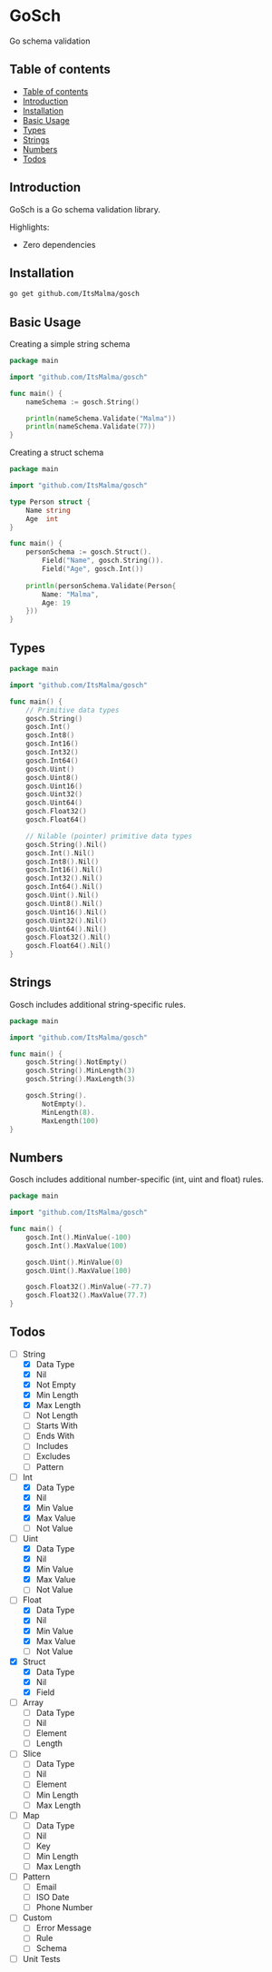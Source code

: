 <h1>GoSch</h1>
<p>Go schema validation</p>

## Table of contents

- [Table of contents](#table-of-contents)
- [Introduction](#introduction)
- [Installation](#installation)
- [Basic Usage](#basic-usage)
- [Types](#types)
- [Strings](#strings)
- [Numbers](#numbers)
- [Todos](#todos)

## Introduction

GoSch is a Go schema validation library.

Highlights:

- Zero dependencies

## Installation

```sh
go get github.com/ItsMalma/gosch
```

## Basic Usage

Creating a simple string schema

```go
package main

import "github.com/ItsMalma/gosch"

func main() {
    nameSchema := gosch.String()

    println(nameSchema.Validate("Malma"))
    println(nameSchema.Validate(77))
}
```

Creating a struct schema

```go
package main

import "github.com/ItsMalma/gosch"

type Person struct {
    Name string
    Age  int
}

func main() {
    personSchema := gosch.Struct().
        Field("Name", gosch.String()).
        Field("Age", gosch.Int())
    
    println(personSchema.Validate(Person{
        Name: "Malma",
        Age: 19
    }))
}
```

## Types

```go
package main

import "github.com/ItsMalma/gosch"

func main() {
    // Primitive data types
    gosch.String()
    gosch.Int()
    gosch.Int8()
    gosch.Int16()
    gosch.Int32()
    gosch.Int64()
    gosch.Uint()
    gosch.Uint8()
    gosch.Uint16()
    gosch.Uint32()
    gosch.Uint64()
    gosch.Float32()
    gosch.Float64()

    // Nilable (pointer) primitive data types
    gosch.String().Nil()
    gosch.Int().Nil()
    gosch.Int8().Nil()
    gosch.Int16().Nil()
    gosch.Int32().Nil()
    gosch.Int64().Nil()
    gosch.Uint().Nil()
    gosch.Uint8().Nil()
    gosch.Uint16().Nil()
    gosch.Uint32().Nil()
    gosch.Uint64().Nil()
    gosch.Float32().Nil()
    gosch.Float64().Nil()
}
```

## Strings

Gosch includes additional string-specific rules.

```go
package main

import "github.com/ItsMalma/gosch"

func main() {
    gosch.String().NotEmpty()
    gosch.String().MinLength(3)
    gosch.String().MaxLength(3)

    gosch.String().
        NotEmpty().
        MinLength(8).
        MaxLength(100)
}
```

## Numbers

Gosch includes additional number-specific (int, uint and float) rules.

```go
package main

import "github.com/ItsMalma/gosch"

func main() {
    gosch.Int().MinValue(-100)
    gosch.Int().MaxValue(100)

    gosch.Uint().MinValue(0)
    gosch.Uint().MaxValue(100)

    gosch.Float32().MinValue(-77.7)
    gosch.Float32().MaxValue(77.7)
}
```

## Todos

- [ ] String
    - [x] Data Type
    - [x] Nil
    - [x] Not Empty
    - [x] Min Length
    - [x] Max Length
    - [ ] Not Length
    - [ ] Starts With
    - [ ] Ends With
    - [ ] Includes
    - [ ] Excludes
    - [ ] Pattern
- [ ] Int
    - [x] Data Type
    - [x] Nil
    - [x] Min Value
    - [x] Max Value
    - [ ] Not Value
- [ ] Uint
    - [x] Data Type
    - [x] Nil
    - [x] Min Value
    - [x] Max Value
    - [ ] Not Value
- [ ] Float
    - [x] Data Type
    - [x] Nil
    - [x] Min Value
    - [x] Max Value
    - [ ] Not Value
- [x] Struct
    - [x] Data Type
    - [x] Nil
    - [x] Field
- [ ] Array
    - [ ] Data Type
    - [ ] Nil
    - [ ] Element
    - [ ] Length
- [ ] Slice
    - [ ] Data Type
    - [ ] Nil
    - [ ] Element
    - [ ] Min Length
    - [ ] Max Length
- [ ] Map
    - [ ] Data Type
    - [ ] Nil
    - [ ] Key
    - [ ] Min Length
    - [ ] Max Length
- [ ] Pattern
    - [ ] Email
    - [ ] ISO Date
    - [ ] Phone Number
- [ ] Custom
    - [ ] Error Message
    - [ ] Rule
    - [ ] Schema
- [ ] Unit Tests